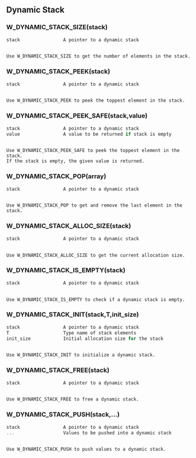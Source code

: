 ## Dynamic Stack
    
### W_DYNAMIC_STACK_SIZE(stack)
    
```C
stack                A pointer to a dynamic stack
    
```
    Use W_DYNAMIC_STACK_SIZE to get the number of elements in the stack.
    
### W_DYNAMIC_STACK_PEEK(stack)
    
```C
stack                A pointer to a dynamic stack
    
```
    Use W_DYNAMIC_STACK_PEEK to peek the toppest element in the stack.
    
### W_DYNAMIC_STACK_PEEK_SAFE(stack,value)
    
```C
stack                A pointer to a dynamic stack
value                A value to be returned if stack is empty
    
```
    Use W_DYNAMIC_STACK_PEEK_SAFE to peek the toppest element in the stack.
    If the stack is empty, the given value is returned.
    
### W_DYNAMIC_STACK_POP(array)
    
```C
stack                A pointer to a dynamic stack
    
```
    Use W_DYNAMIC_STACK_POP to get and remove the last element in the stack.
    
### W_DYNAMIC_STACK_ALLOC_SIZE(stack)
    
```C
stack                A pointer to a dynamic stack
    
```
    Use W_DYNAMIC_STACK_ALLOC_SIZE to get the current allocation size.
    
### W_DYNAMIC_STACK_IS_EMPTY(stack)
    
```C
stack                A pointer to a dynamic stack
    
```
    Use W_DYNAMIC_STACK_IS_EMPTY to check if a dynamic stack is empty.
    
### W_DYNAMIC_STACK_INIT(stack,T,init_size)
    
```C
stack                A pointer to a dynamic stack
T                    Type name of stack elements
init_size            Initial allocation size for the stack
    
```
    Use W_DYNAMIC_STACK_INIT to initialize a dynamic stack.
    
### W_DYNAMIC_STACK_FREE(stack)
    
```C
stack                A pointer to a dynamic stack
    
```
    Use W_DYNAMIC_STACK_FREE to free a dynamic stack.
    
### W_DYNAMIC_STACK_PUSH(stack,...)
    
```C
stack                A pointer to a dynamic stack
...                  Values to be pushed into a dynamic stack
    
```
    Use W_DYNAMIC_STACK_PUSH to push values to a dynamic stack.
